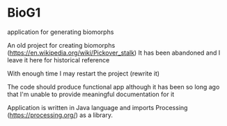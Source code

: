 # BioG1
application for generating biomorphs

An old project for creating biomorphs (https://en.wikipedia.org/wiki/Pickover_stalk)
It has been abandoned and I leave it here for historical reference

With enough time I may restart the project (rewrite it)

The code should produce functional app although it has been so long ago that I'm unable to provide meaningful documentation for it

Application is written in Java language and imports Processing (https://processing.org/) as a library.